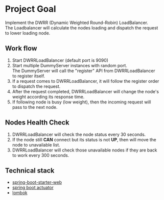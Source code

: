 # Project Goal
Implement the DWRR (Dynamic Weighted Round-Robin) LoadBalancer.  
The Loadbalancer will calculate the nodes loading and dispatch the request to lower loading node.  

## Work flow
1. Start DWRRLoadBalancer (default port is 9090)
2. Start multiple DummyServer instances with random port.  
   The DummyServer will call the "register" API from DWRRLoadBalancer to register itself.
3. If a request comes to DWRRLoadBalancer, it will follow the register order to dispatch the request.
4. After the request completed, DWRRLoadBalancer will change the node's weight according its response time.
5. If following node is busy (low weight), then the incoming request will pass to the next node. 

## Nodes Health Check
1. DWRRLoadBalancer will check the node status every 30 seconds.
2. If the node still **CAN** connect but its status is not **UP**, then will move the node to unavailable list.
3. DWRRLoadBalancer will check those unavailable nodes if they are back to work every 300 seconds.

## Technical stack
- [spring-boot-starter-web](https://spring.io/guides/gs/spring-boot/#initial)
- [spring boot actuator](https://docs.spring.io/spring-boot/docs/current/reference/html/actuator.html)
- [lombok](https://projectlombok.org/)
